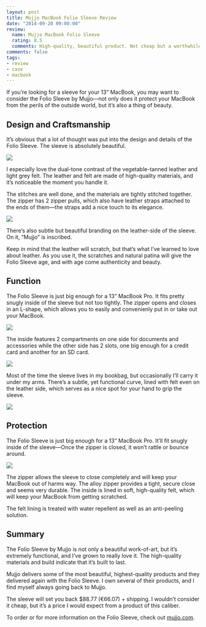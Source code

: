 ```yaml
---
layout: post
title: Mujjo MacBook Folio Sleeve Review
date: "2014-09-20 09:00:00"
review:
  name: Mujjo MacBook Folio Sleeve
  rating: 8.5
  comments: High-quality, beautiful product. Not cheap but a worthwhile investment.
comments: false
tags:
- review
- case
- macbook
---
```


If you’re looking for a sleeve for your 13” MacBook, you may want to consider the Folio Sleeve by Mujjo&mdash;not only does it protect your MacBook from the perils of the outside world, but it’s also a thing of beauty.

<!--more-->

## Design and Craftsmanship

It’s obvious that a lot of thought was put into the design and details of the Folio Sleeve. The sleeve is absolutely beautiful.

![](https://farm4.staticflickr.com/3880/15302224685_d8240fdf64_c.jpg)

I especially love the dual-tone contrast of the vegetable-tanned leather and light grey felt. The leather and felt are made of high-quality materials, and it’s noticeable the moment you handle it.

The stitches are well done, and the materials are tightly stitched together. The zipper has 2 zipper pulls, which also have leather straps attached to the ends of them&mdash;the straps add a nice touch to its elegance.

![](https://farm4.staticflickr.com/3906/15302223735_70d95a2bcb_c.jpg)

There’s also subtle but beautiful branding on the leather-side of the sleeve. On it, “Mujjo” is inscribed.

Keep in mind that the leather will scratch, but that’s what I’ve learned to love about leather. As you use it, the scratches and natural patina will give the Folio Sleeve age, and with age come authenticity and beauty.

## Function

The Folio Sleeve is just big enough for a 13” MacBook Pro. It fits pretty snugly inside of the sleeve but not too tightly. The zipper opens and closes in an L-shape, which allows you to easily and convenienly put in or take out your MacBook.

![](https://farm4.staticflickr.com/3887/15115502110_dd6a487a43_c.jpg)

The inside features 2 compartments on one side for documents and accessories while the other side has 2 slots, one big enough for a credit card and another for an SD card.

![](https://farm6.staticflickr.com/5585/15115658587_469dceaa26_c.jpg)

Most of the time the sleeve lives in my bookbag, but occasionally I’ll carry it under my arms. There’s a subtle, yet functional curve, lined with felt even on the leather side, which serves as a nice spot for your hand to grip the sleeve.

![](https://farm6.staticflickr.com/5583/15279165896_2069e1dc36_c.jpg)

## Protection

The Folio Sleeve is just big enough for a 13” MacBook Pro. It’ll fit snugly inside of the sleeve&mdash;Once the zipper is closed, it won’t rattle or bounce around.

![](https://farm6.staticflickr.com/5561/15279170256_1a148095d1_c.jpg)

The zipper allows the sleeve to close completely and will keep your MacBook out of harms way. The alloy zipper provides a tight, secure close and seems very durable. The inside is lined in soft, high-quality felt, which will keep your MacBook from getting scratched.

The felt lining is treated with water repellent as well as an anti-peeling solution.

## Summary

The Folio Sleeve by Mujjo is not only a beautiful work-of-art, but it’s extremely functional, and I’ve grown to really love it. The high-quality materials and build indicate that it’s built to last.

Mujjo delivers some of the most beautiful, highest-quality products and they delivered again with the Folio Sleeve. I own several of their products, and I find myself always going back to Mujjo.

The sleeve will set you back $88.77 (€66.07) + shipping. I wouldn’t consider it cheap, but it’s a price I would expect from a product of this caliber.

To order or for more information on the Folio Sleeve, check out <a href="http://www.mujjo.com/the-sleeves-collection/13-inch-MacBook-folio-sleeve-tan/?ref=jonsuh" target="_blank">mujjo.com</a>.